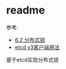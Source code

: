 # readme
参考:
- [6.2 分布式锁](https://chai2010.cn/advanced-go-programming-book/ch6-cloud/ch6-02-lock.html)
- [etcd v3客户端用法](https://yuerblog.cc/2017/12/12/etcd-v3-sdk-usage/)

基于etcd实现分布式锁